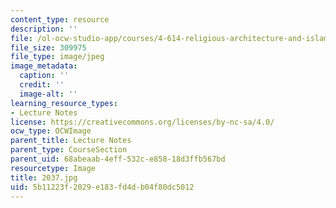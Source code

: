 ```yaml
---
content_type: resource
description: ''
file: /ol-ocw-studio-app/courses/4-614-religious-architecture-and-islamic-cultures-fall-2002/5b11223f2029e183fd4db04f80dc5012_2037.jpg
file_size: 309975
file_type: image/jpeg
image_metadata:
  caption: ''
  credit: ''
  image-alt: ''
learning_resource_types:
- Lecture Notes
license: https://creativecommons.org/licenses/by-nc-sa/4.0/
ocw_type: OCWImage
parent_title: Lecture Notes
parent_type: CourseSection
parent_uid: 68abeaab-4eff-532c-e858-18d3ffb567bd
resourcetype: Image
title: 2037.jpg
uid: 5b11223f-2029-e183-fd4d-b04f80dc5012
---
```

